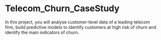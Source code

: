 # Telecom_Churn_CaseStudy
In this project, you will analyse customer-level data of a leading telecom firm, build predictive models to identify customers at high risk of churn and identify the main indicators of churn.
